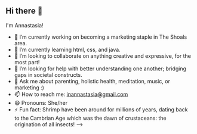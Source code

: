 ## Hi there 👋
I'm Annastasia!
- 🔭 I’m currently working on becoming a marketing staple in The Shoals area.
- 🌱 I’m currently learning html, css, and java.
- 👯 I’m looking to collaborate on anything creative and expressive, for the most part!
- 🤔 I’m looking for help with better understanding one another; bridging gaps in societal constructs.
- 💬 Ask me about parenting, holistic health, meditation, music, or marketing :)
- 📫 How to reach me: inannastasia@gmail.com
- 😄 Pronouns: She/her
- ⚡ Fun fact: Shrimp have been around for millions of years, dating back to the Cambrian Age which was the dawn of crustaceans: the origination of all insects! 
-->
